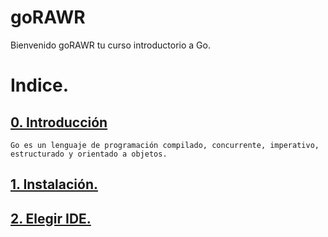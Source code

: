 # goRAWR

Bienvenido goRAWR tu curso introductorio a Go.

# Indice.
## [0. Introducción](https://github.com/usaurioRAWR/goRAWR/tree/main/0_Introducción#0-introdición)
    Go es un lenguaje de programación compilado, concurrente, imperativo, estructurado y orientado a objetos.

## [1. Instalación.](https://github.com/usaurioRAWR/goRAWR/tree/main/1_Instalacion#1-instalación)

## [2. Elegir IDE.](https://github.com/usaurioRAWR/goRAWR/tree/main/2_elegit_IDE_y_terminal#2-elegir-ide-y-terminal)
